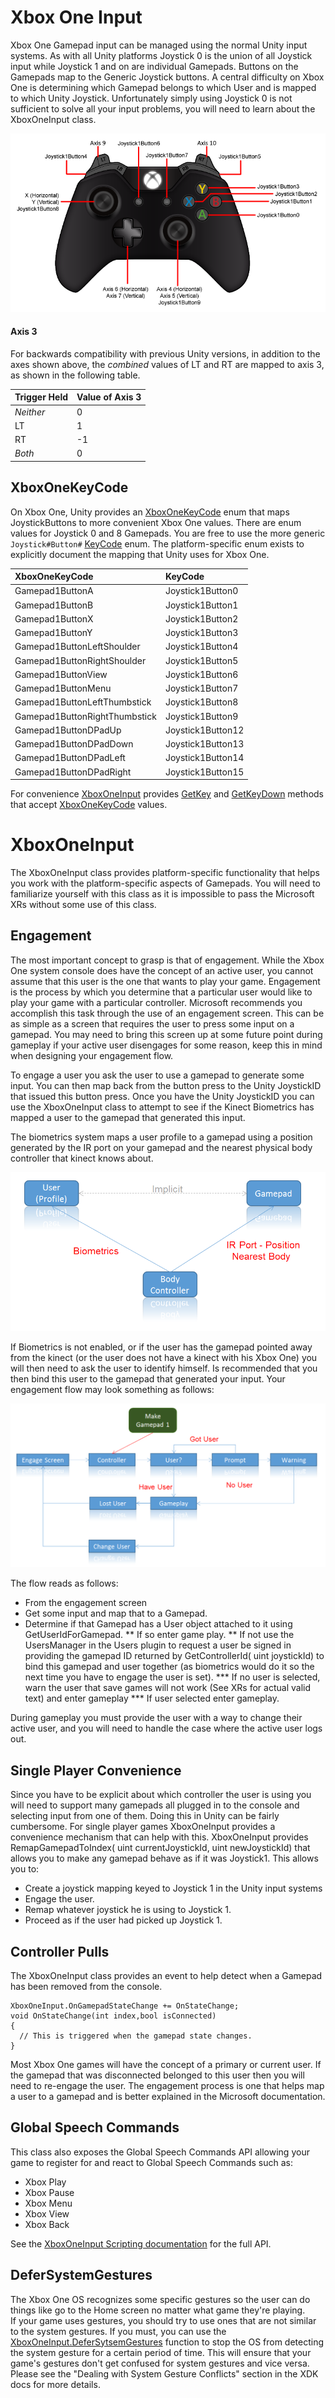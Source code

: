 # Xbox One Input

Xbox One Gamepad input can be managed using the normal Unity input systems. As with all Unity platforms Joystick 0 is the union of all Joystick input while Joystick 1 and on are individual Gamepads. Buttons on the Gamepads map to the Generic Joystick buttons. A central difficulty on Xbox One is determining which Gamepad belongs to which User and is mapped to which Unity Joystick. Unfortunately simply using Joystick 0 is not sufficient to solve all your input problems, you will need to learn about the XboxOneInput class.


![](../uploads/Main/XboxOneInput.png) 

#### Axis 3 ####

For backwards compatibility with previous Unity versions, in addition to the axes shown above, the _combined_ values of LT and RT are mapped to axis 3, as shown in the following table.

| Trigger Held | Value of Axis 3 |
| :-- | :-- |
| _Neither_ | 0 |
| LT | 1 |
| RT | -1 |
| _Both_ | 0 |



XboxOneKeyCode
--------------

On Xbox One, Unity provides an [XboxOneKeyCode](ScriptRef:XboxOneKeyCode.html) enum that maps JoystickButtons to more convenient Xbox One values. There are enum values for Joystick 0 and 8 Gamepads. You are free to use the more generic `Joystick#Button#`  [KeyCode](ScriptRef:KeyCode.html) enum. The platform-specific enum exists to explicitly document the mapping that Unity uses for Xbox One.


| XboxOneKeyCode    | KeyCode    |
|:---|:---|
|	Gamepad1ButtonA                | Joystick1Button0 | 
|	Gamepad1ButtonB                | Joystick1Button1 | 
|	Gamepad1ButtonX                | Joystick1Button2 | 
|	Gamepad1ButtonY                | Joystick1Button3 | 
|	Gamepad1ButtonLeftShoulder     | Joystick1Button4 | 
|	Gamepad1ButtonRightShoulder    | Joystick1Button5 | 
|	Gamepad1ButtonView             | Joystick1Button6 | 
|	Gamepad1ButtonMenu             | Joystick1Button7 | 
|	Gamepad1ButtonLeftThumbstick   | Joystick1Button8 | 
|	Gamepad1ButtonRightThumbstick  | Joystick1Button9 | 
|	Gamepad1ButtonDPadUp           | Joystick1Button12| 
|	Gamepad1ButtonDPadDown         | Joystick1Button13| 
|	Gamepad1ButtonDPadLeft         | Joystick1Button14| 
|	Gamepad1ButtonDPadRight        | Joystick1Button15|

For convenience [XboxOneInput](ScriptRef:XboxOneInput.html) provides [GetKey](ScriptRef:XboxOneInput.GetKey.html) and [GetKeyDown](ScriptRef:XboxOneInput.GetKeyDown.html) methods that accept [XboxOneKeyCode](ScriptRef:XboxOneKeyCode.html) values. 

XboxOneInput
============

The XboxOneInput class provides platform-specific functionality that helps you work with the platform-specific aspects of Gamepads.
You will need to familiarize yourself with this class as it is impossible to pass the Microsoft XRs without some use of this class.

Engagement
----------------
The most important concept to grasp is that of engagement. While the Xbox One system console does have the concept of an active user,
you cannot assume that this user is the one that wants to play your game. Engagement is the process by which you determine that a
particular user would like to play your game with a particular controller. Microsoft recommends you accomplish this task through
the use of an engagement screen. This can be as simple as a screen that requires the user to press some input on a gamepad. You may
need to bring this screen up at some future point during gameplay if your active user disengages for some reason, keep this in mind
when designing your engagement flow. 

To engage a user you ask the user to use a gamepad to generate some input. You can then map back from the button press to the Unity
JoystickID that issued this button press. Once you have the Unity JoystickID you can use the XboxOneInput class to attempt to see if
the Kinect Biometrics has mapped a user to the gamepad that generated this input. 

The biometrics system maps a user profile to a gamepad using a position generated by the IR port on your gamepad and the nearest
physical body controller that kinect knows about.

![](../uploads/Main/XboxOne_Biometrics.png) 

If Biometrics is not enabled, or if the user has the gamepad pointed away from the kinect (or the user does not have a kinect with
his Xbox One) you will then need to ask the user to identify himself. Is recommended that you then bind this user to the gamepad
that generated your input. Your engagement flow may look something as follows:

![](../uploads/Main/XboxOne_Engagement.png) 

The flow reads as follows:

* From the engagement screen
* Get some input and map that to a Gamepad.
* Determine if that Gamepad has a User object attached to it using GetUserIdForGamepad.
** If so enter game play.
** If not use the UsersManager in the Users plugin to request a user be signed in providing the gamepad ID returned by GetControllerId( uint joystickId) to bind this gamepad and user together (as biometrics would do it so the next time you have to engage the user is set).
*** If no user is selected, warn the user that save games will not work (See XRs for actual valid text) and enter gameplay
*** If user selected enter gameplay.

During gameplay you must provide the user with a way to change their active user, and you will need to handle the case where the active user logs out.

Single Player Convenience
----------------
Since you have to be explicit about which controller the user is using you will need to support many gamepads all plugged in to the console and selecting input from one of them. Doing this in Unity can be fairly cumbersome.
For single player games XboxOneInput provides a convenience mechanism that can help with this. XboxOneInput provides RemapGamepadToIndex( uint currentJoystickId, uint newJoystickId) that allows you to make any gamepad behave as if it was Joystick1.
This allows you to:

* Create a joystick mapping keyed to Joystick 1 in the Unity input systems
* Engage the user.
* Remap whatever joystick he is using to Joystick 1.
* Proceed as if the user had picked up Joystick 1.

Controller Pulls
----------------

The XboxOneInput class provides an event to help detect when a Gamepad has been removed from the console.

````
XboxOneInput.OnGamepadStateChange += OnStateChange;
void OnStateChange(int index,bool isConnected)
{
  // This is triggered when the gamepad state changes.
}
````

Most Xbox One games will have the concept of a primary or current user. If the gamepad that was disconnected belonged to this user then you will
need to re-engage the user. The engagement process is one that helps map a user to a gamepad and is better explained in the Microsoft documentation.


Global Speech Commands
----------------

This class also exposes the Global Speech Commands API allowing your game to register for and react to Global Speech Commands such as:

* Xbox Play
* Xbox Pause
* Xbox Menu
* Xbox View
* Xbox Back

See the [XboxOneInput Scripting documentation](ScriptRef:XboxOneInput.html) for the full API.

DeferSystemGestures
----------------

The Xbox One OS recognizes some specific gestures so the user can do things like go to the Home screen no matter what game they're playing.  
If your game uses gestures, you should try to use ones that are not similar to the system gestures.  If you must, you can use the 
[XboxOneInput.DeferSytsemGestures](ScriptRef:XboxOneInput.DeferSytsemGestures.html) function to stop the OS from detecting the system gesture 
for a certain period of time.  This will ensure that your game's gestures don't get confused for system gestures and vice versa.  Please 
see the "Dealing with System Gesture Conflicts" section in the XDK docs for more details.